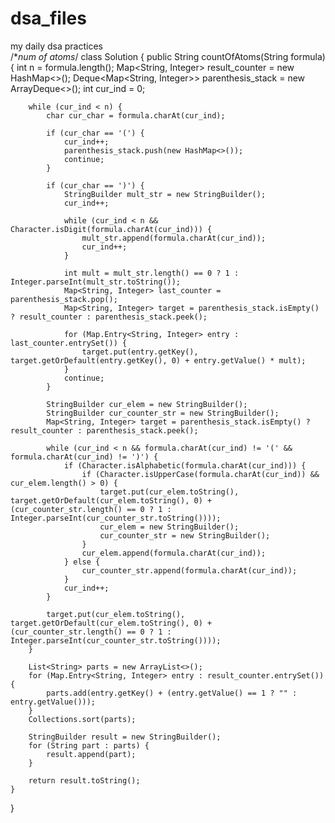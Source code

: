 # dsa_files
my daily dsa practices
<br>
/**num of atoms*/
class Solution {
    public String countOfAtoms(String formula) {
        int n = formula.length();
        Map<String, Integer> result_counter = new HashMap<>();
        Deque<Map<String, Integer>> parenthesis_stack = new ArrayDeque<>();
        int cur_ind = 0;

        while (cur_ind < n) {
            char cur_char = formula.charAt(cur_ind);

            if (cur_char == '(') {
                cur_ind++;
                parenthesis_stack.push(new HashMap<>());
                continue;
            }

            if (cur_char == ')') {
                StringBuilder mult_str = new StringBuilder();
                cur_ind++;

                while (cur_ind < n && Character.isDigit(formula.charAt(cur_ind))) {
                    mult_str.append(formula.charAt(cur_ind));
                    cur_ind++;
                }

                int mult = mult_str.length() == 0 ? 1 : Integer.parseInt(mult_str.toString());
                Map<String, Integer> last_counter = parenthesis_stack.pop();
                Map<String, Integer> target = parenthesis_stack.isEmpty() ? result_counter : parenthesis_stack.peek();
                
                for (Map.Entry<String, Integer> entry : last_counter.entrySet()) {
                    target.put(entry.getKey(), target.getOrDefault(entry.getKey(), 0) + entry.getValue() * mult);
                }
                continue;
            }

            StringBuilder cur_elem = new StringBuilder();
            StringBuilder cur_counter_str = new StringBuilder();
            Map<String, Integer> target = parenthesis_stack.isEmpty() ? result_counter : parenthesis_stack.peek();

            while (cur_ind < n && formula.charAt(cur_ind) != '(' && formula.charAt(cur_ind) != ')') {
                if (Character.isAlphabetic(formula.charAt(cur_ind))) {
                    if (Character.isUpperCase(formula.charAt(cur_ind)) && cur_elem.length() > 0) {
                        target.put(cur_elem.toString(), target.getOrDefault(cur_elem.toString(), 0) + (cur_counter_str.length() == 0 ? 1 : Integer.parseInt(cur_counter_str.toString())));
                        cur_elem = new StringBuilder();
                        cur_counter_str = new StringBuilder();
                    }
                    cur_elem.append(formula.charAt(cur_ind));
                } else {
                    cur_counter_str.append(formula.charAt(cur_ind));
                }
                cur_ind++;
            }

            target.put(cur_elem.toString(), target.getOrDefault(cur_elem.toString(), 0) + (cur_counter_str.length() == 0 ? 1 : Integer.parseInt(cur_counter_str.toString())));
        }

        List<String> parts = new ArrayList<>();
        for (Map.Entry<String, Integer> entry : result_counter.entrySet()) {
            parts.add(entry.getKey() + (entry.getValue() == 1 ? "" : entry.getValue()));
        }
        Collections.sort(parts);

        StringBuilder result = new StringBuilder();
        for (String part : parts) {
            result.append(part);
        }

        return result.toString();
    }
}
